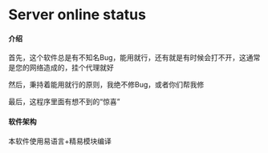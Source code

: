 # Server online status

#### 介绍
首先，这个软件总是有不知名Bug，能用就行，还有就是有时候会打不开，这通常是您的网络造成的，挂个代理就好

然后，秉持着能用就行的原则，我绝不修Bug，或者你们帮我修

最后，这程序里面有想不到的“惊喜”


#### 软件架构
本软件使用易语言+精易模块编译